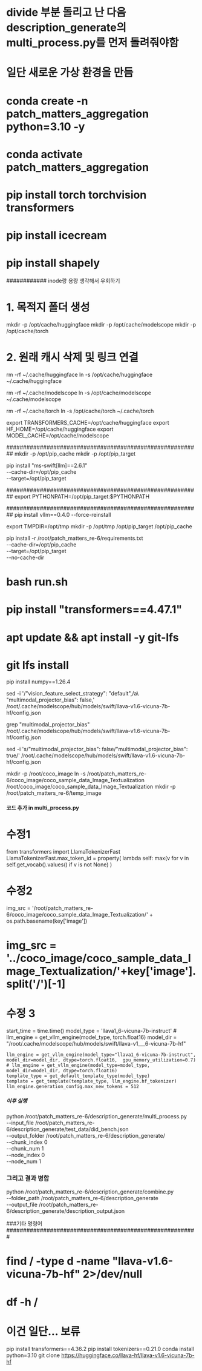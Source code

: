 # divide 부분 돌리고 난 다음 description_generate의 multi_process.py를 먼저 돌려줘야함
# 일단 새로운 가상 환경을 만듬
# conda create -n patch_matters_aggregation python=3.10 -y

# conda activate patch_matters_aggregation

# pip install torch torchvision transformers

# pip install icecream

# pip install shapely


############ inode랑 용량 생각해서 우회하기
# 1. 목적지 폴더 생성
mkdir -p /opt/cache/huggingface
mkdir -p /opt/cache/modelscope
mkdir -p /opt/cache/torch

# 2. 원래 캐시 삭제 및 링크 연결
rm -rf ~/.cache/huggingface
ln -s /opt/cache/huggingface ~/.cache/huggingface

rm -rf ~/.cache/modelscope
ln -s /opt/cache/modelscope ~/.cache/modelscope

rm -rf ~/.cache/torch
ln -s /opt/cache/torch ~/.cache/torch

export TRANSFORMERS_CACHE=/opt/cache/huggingface
export HF_HOME=/opt/cache/huggingface
export MODEL_CACHE=/opt/cache/modelscope

##########################################################
mkdir -p /opt/pip_cache
mkdir -p /opt/pip_target

pip install "ms-swift[llm]==2.6.1" \
    --cache-dir=/opt/pip_cache \
    --target=/opt/pip_target

##########################################################
export PYTHONPATH=/opt/pip_target:$PYTHONPATH


















##########################################################
pip install vllm==0.4.0 --force-reinstall

export TMPDIR=/opt/tmp
mkdir -p /opt/tmp /opt/pip_target /opt/pip_cache

pip install -r /root/patch_matters_re-6/requirements.txt \
    --cache-dir=/opt/pip_cache \
    --target=/opt/pip_target \
    --no-cache-dir


# bash run.sh












# pip install "transformers==4.47.1"
# apt update && apt install -y git-lfs
# git lfs install
pip install numpy==1.26.4



 sed -i '/"vision_feature_select_strategy": "default",/a\  "multimodal_projector_bias": false,' /root/.cache/modelscope/hub/models/swift/llava-v1.6-vicuna-7b-hf/config.json

 grep "multimodal_projector_bias" /root/.cache/modelscope/hub/models/swift/llava-v1.6-vicuna-7b-hf/config.json

sed -i 's/"multimodal_projector_bias": false/"multimodal_projector_bias": true/' /root/.cache/modelscope/hub/models/swift/llava-v1.6-vicuna-7b-hf/config.json

mkdir -p /root/coco_image
ln -s /root/patch_matters_re-6/coco_image/coco_sample_data_Image_Textualization /root/coco_image/coco_sample_data_Image_Textualization
mkdir -p /root/patch_matters_re-6/temp_image

#### 코드 추가 in multi_process.py
# 수정1
from transformers import LlamaTokenizerFast
LlamaTokenizerFast.max_token_id = property(
    lambda self: max(v for v in self.get_vocab().values() if v is not None)
)

# 수정2
img_src = '/root/patch_matters_re-6/coco_image/coco_sample_data_Image_Textualization/' + os.path.basename(key['image'])

# img_src = '../coco_image/coco_sample_data_Image_Textualization/'+key['image'].split('/')[-1]

# 수정 3
   start_time = time.time()
    model_type = 'llava1_6-vicuna-7b-instruct'
    # llm_engine = get_vllm_engine(model_type, torch.float16)
    model_dir = "/root/.cache/modelscope/hub/models/swift/llava-v1___6-vicuna-7b-hf"

    llm_engine = get_vllm_engine(model_type="llava1_6-vicuna-7b-instruct", model_dir=model_dir, dtype=torch.float16,  gpu_memory_utilization=0.7)
    # llm_engine = get_vllm_engine(model_type=model_type, model_dir=model_dir, dtype=torch.float16)
    template_type = get_default_template_type(model_type)
    template = get_template(template_type, llm_engine.hf_tokenizer)
    llm_engine.generation_config.max_new_tokens = 512

##### 이후 실행
python /root/patch_matters_re-6/description_generate/multi_process.py \
  --input_file /root/patch_matters_re-6/description_generate/test_data/did_bench.json \
  --output_folder /root/patch_matters_re-6/description_generate/ \
  --chunk_index 0 \
  --chunk_num 1 \
  --node_index 0 \
  --node_num 1

### 그리고 결과 병합
python /root/patch_matters_re-6/description_generate/combine.py \
  --folder_path /root/patch_matters_re-6/description_generate \
  --output_file /root/patch_matters_re-6/description_generate/description_output.json


###기타 명령어#########################################################
#  find / -type d -name "llava-v1.6-vicuna-7b-hf" 2>/dev/null
#  df -h /

# 이건 일단...  보류
pip install transformers==4.36.2
pip install tokenizers==0.21.0
conda install python=3.10
git clone https://huggingface.co/llava-hf/llava-v1.6-vicuna-7b-hf
